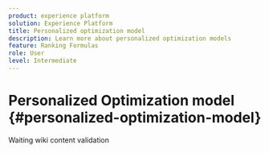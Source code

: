 ```yaml
---
product: experience platform
solution: Experience Platform
title: Personalized optimization model
description: Learn more about personalized optimization models
feature: Ranking Formulas
role: User
level: Intermediate
---
```

# Personalized Optimization model {#personalized-optimization-model}

Waiting wiki content validation
